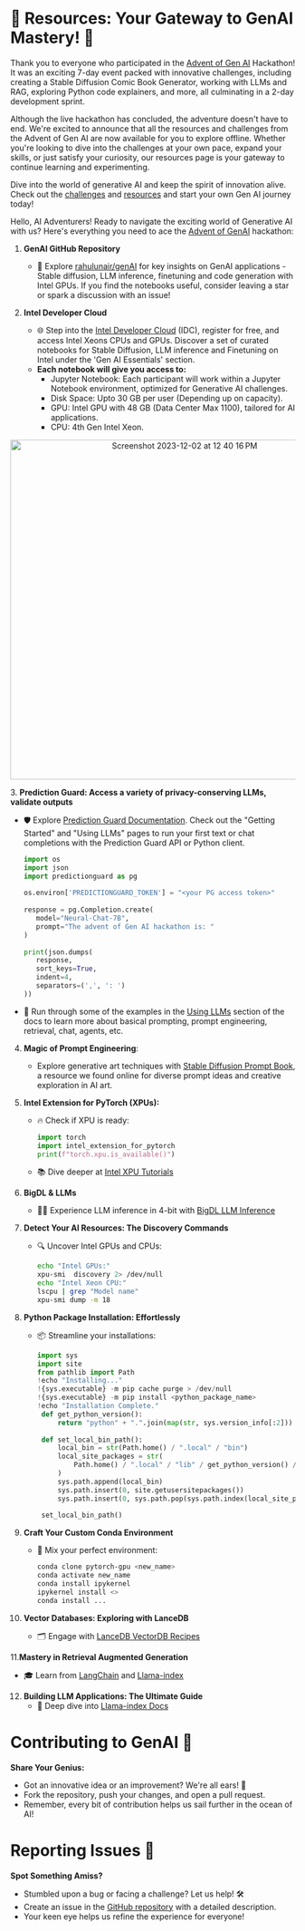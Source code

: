 # 🚀 Resources: Your Gateway to GenAI Mastery! 🌟

Thank you to everyone who participated in the [Advent of Gen AI](https://adventofgenai.com) Hackathon! It was an exciting 7-day event packed with innovative challenges, including creating a Stable Diffusion Comic Book Generator, working with LLMs and RAG, exploring Python code explainers, and more, all culminating in a 2-day development sprint.

Although the live hackathon has concluded, the adventure doesn't have to end. We're excited to announce that all the resources and challenges from the Advent of Gen AI are now available for you to explore offline. Whether you're looking to dive into the challenges at your own pace, expand your skills, or just satisfy your curiosity, our resources page is your gateway to continue learning and experimenting.

Dive into the world of generative AI and keep the spirit of innovation alive. Check out the [challenges](https://github.com/adventofgenai/challenges) and [resources]( https://github.com/adventofgenai/resources) and start your own Gen AI journey today!

Hello, AI Adventurers! Ready to navigate the exciting world of Generative AI with us? Here's everything you need to ace the [Advent of GenAI](https://adventofgenai.com) hackathon:


1. **GenAI GitHub Repository**
   - 🧭 Explore [rahulunair/genAI](https://github.com/rahulunair/genAI) for key insights on GenAI applications - Stable diffusion, LLM inference, finetuning and code generation with Intel GPUs. If you find the notebooks useful, consider leaving a star or spark a discussion with an issue!

2. **Intel Developer Cloud**
   
   - 🌐 Step into the [Intel Developer Cloud](https://cloud.intel.com) (IDC), register for free, and access Intel Xeons CPUs and GPUs. Discover a set of curated notebooks for Stable Diffusion, LLM inference and Finetuning on Intel under the 'Gen AI Essentials' section.
   - **Each notebook will give you access to:** 
      - Jupyter Notebook: Each participant will work within a Jupyter Notebook environment, optimized for Generative AI challenges. 
      - Disk Space: Upto 30 GB per user (Depending up on capacity). 
      - GPU: Intel GPU with 48 GB (Data Center Max 1100), tailored for AI applications. 
      - CPU: 4th Gen Intel Xeon. 

<div align=center>
<img width="600" alt="Screenshot 2023-12-02 at 12 40 16 PM" src="https://github.com/adventofgenai/resources/assets/786476/50f0cf09-1d2c-489c-a3d3-0fdb23214062"/>
</div>

<a name="prediction-guard"></a>
3. **Prediction Guard: Access a variety of privacy-conserving LLMs, validate outputs**
   - 🛡️ Explore [Prediction Guard Documentation](https://docs.predictionguard.com). Check out the "Getting Started" and "Using LLMs" pages to run your first text or chat completions with the Prediction Guard API or Python client.

      ```python
      import os
      import json
      import predictionguard as pg
   
      os.environ['PREDICTIONGUARD_TOKEN'] = "<your PG access token>"
   
      response = pg.Completion.create(
         model="Neural-Chat-7B",
         prompt="The advent of Gen AI hackathon is: "
      )
   
      print(json.dumps(
         response,
         sort_keys=True,
         indent=4,
         separators=(',', ': ')
      ))
      ```

   - 💪 Run through some of the examples in the [Using LLMs](https://docs.predictionguard.com/usingllms) section of the docs to learn more about basical prompting, prompt engineering, retrieval, chat, agents, etc.

4. **Magic of Prompt Engineering**:
   - Explore generative art techniques with [Stable Diffusion Prompt Book](https://openart.ai/promptbook), a resource we found online for diverse prompt ideas and creative exploration in AI art.

5. **Intel Extension for PyTorch (XPUs):**
   - 🔥 Check if XPU is ready:
     ```python
     import torch
     import intel_extension_for_pytorch
     print(f"torch.xpu.is_available()")
     ```
   - 📚 Dive deeper at [Intel XPU Tutorials](https://intel.github.io/intel-extension-for-pytorch/xpu/latest/tutorials/examples.html)

6. **BigDL & LLMs**
   - 🧙‍♂️ Experience LLM inference in 4-bit with [BigDL LLM Inference](https://github.com/intel-analytics/BigDL/blob/main/python/llm/example/GPU/HF-Transformers-AutoModels/Model/llama2/generate.py#L58)

7. **Detect Your AI Resources: The Discovery Commands**
   - 🔍 Uncover Intel GPUs and CPUs:
     ```bash
     echo "Intel GPUs:"
     xpu-smi  discovery 2> /dev/null
     echo "Intel Xeon CPU:"
     lscpu | grep "Model name"
     xpu-smi dump -m 18
     ```

8. **Python Package Installation: Effortlessly**
   - 📦 Streamline your installations:
     ```python
     import sys
     import site
     from pathlib import Path
     !echo "Installing..."
     !{sys.executable} -m pip cache purge > /dev/null
     !{sys.executable} -m pip install <python_package_name>
     !echo "Installation Complete."
      def get_python_version():
          return "python" + ".".join(map(str, sys.version_info[:2]))
      
      def set_local_bin_path():
          local_bin = str(Path.home() / ".local" / "bin") 
          local_site_packages = str(
              Path.home() / ".local" / "lib" / get_python_version() / "site-packages"
          )
          sys.path.append(local_bin)
          sys.path.insert(0, site.getusersitepackages())
          sys.path.insert(0, sys.path.pop(sys.path.index(local_site_packages)))
      
      set_local_bin_path()
     ```
   
9. **Craft Your Custom Conda Environment**
   - 🧪 Mix your perfect environment:
     ```bash
     conda clone pytorch-gpu <new_name>
     conda activate new_name
     conda install ipykernel
     ipykernel install <>
     conda install ...
     ```
     
10. **Vector Databases: Exploring with LanceDB**
    - 🗂️ Engage with [LanceDB VectorDB Recipes](https://github.com/lancedb/vectordb-recipes/blob/main/examples/multimodal_search/main.ipynb)

11.**Mastery in Retrieval Augmented Generation**
   - 🎓 Learn from [LangChain](https://python.langchain.com/docs/use_cases/question_answering/) and [Llama-index](https://docs.llamaindex.ai/en/stable/getting_started/concepts.html)
 
12. **Building LLM Applications: The Ultimate Guide**
    - 📘 Deep dive into [Llama-index Docs](https://docs.llamaindex.ai/en/stable/understanding/understanding.html)

# Contributing to GenAI 🤝

**Share Your Genius:**
- Got an innovative idea or an improvement? We're all ears! 🌟
- Fork the repository, push your changes, and open a pull request.
- Remember, every bit of contribution helps us sail further in the ocean of AI!

# Reporting Issues 🐛

**Spot Something Amiss?**
- Stumbled upon a bug or facing a challenge? Let us help! 🛠️
- Create an issue in the [GitHub repository](https://github.com/adventofgenai/genAI/issues) with a detailed description.
- Your keen eye helps us refine the experience for everyone!

